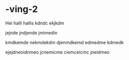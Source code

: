 # -ving-2
Hei 
halli
hallis
kdndc
ekjkdm

jejnde
jndjende
jmimedin

kmdkemde 
nekmdekdm
djenmdkemd
edmedme
kdmedk

ejejdneoidnmeo
jcnemicme
ciemceicmc
jneidmeo